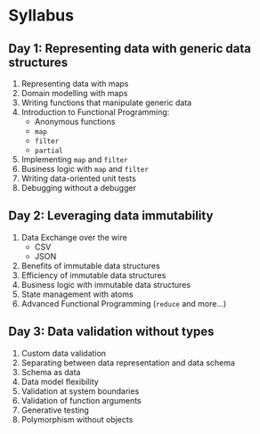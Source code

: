 

# Syllabus 


## Day 1: Representing data with generic data structures

1. Representing data with maps
1. Domain modelling with maps
1. Writing functions that manipulate generic data
1. Introduction to Functional Programming: 
    * Anonymous functions
    * `map`
    * `filter`
    * `partial`
1. Implementing `map` and  `filter`
1. Business logic with `map` and `filter`
1. Writing data-oriented unit tests
1. Debugging without a debugger


## Day 2: Leveraging data immutability

1. Data Exchange over the wire
    * CSV
    * JSON
1. Benefits of immutable data structures
1. Efficiency of immutable data structures
1. Business logic with immutable data structures
1. State management with atoms
1. Advanced Functional Programming (`reduce` and more...)


## Day 3: Data validation without types

1. Custom data validation
1. Separating between data representation and data schema
1. Schema as data
1. Data model flexibility
1. Validation at system boundaries
1. Validation of function arguments
1. Generative testing
1. Polymorphism without objects 

